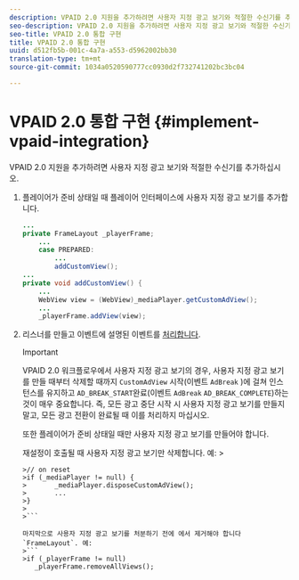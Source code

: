 ```yaml
---
description: VPAID 2.0 지원을 추가하려면 사용자 지정 광고 보기와 적절한 수신기를 추가하십시오.
seo-description: VPAID 2.0 지원을 추가하려면 사용자 지정 광고 보기와 적절한 수신기를 추가하십시오.
seo-title: VPAID 2.0 통합 구현
title: VPAID 2.0 통합 구현
uuid: d512fb5b-001c-4a7a-a553-d5962002bb30
translation-type: tm+mt
source-git-commit: 1034a0520590777cc0930d2f732741202bc3bc04

---
```



# VPAID 2.0 통합 구현 {#implement-vpaid-integration}

VPAID 2.0 지원을 추가하려면 사용자 지정 광고 보기와 적절한 수신기를 추가하십시오.

1. 플레이어가 준비 상태일 때 플레이어 인터페이스에 사용자 지정 광고 보기를 추가합니다.

   ```java
   ... 
   private FrameLayout _playerFrame; 
       ... 
       case PREPARED: 
           ... 
           addCustomView(); 
   ... 
   private void addCustomView() { 
       ... 
       WebView view = (WebView)_mediaPlayer.getCustomAdView(); 
       ... 
       _playerFrame.addView(view);
   ```

1. 리스너를 만들고 이벤트에 설명된 이벤트를 [처리합니다](../../../../tvsdk-3x-android-prog/android-3x-events-notifications/events-summary/android-3x-events-summary.md).

   >[!IMPORTANT]
   >
   >VPAID 2.0 워크플로우에서 사용자 지정 광고 보기의 경우, 사용자 지정 광고 보기를 만들 때부터 삭제할 때까지 `CustomAdView` 시작(이벤트 `AdBreak` )에 걸쳐 인스턴스를 유지하고 `AD_BREAK_START`완료(이벤트 `AdBreak` `AD_BREAK_COMPLETE`)하는 것이 매우 중요합니다. 즉, 모든 광고 중단 시작 시 사용자 지정 광고 보기를 만들지 말고, 모든 광고 전환이 완료될 때 이를 처리하지 마십시오.
   >
   >
   >또한 플레이어가 준비 상태일 때만 사용자 지정 광고 보기를 만들어야 합니다.
   >
   >
   >재설정이 호출될 때 사용자 지정 광고 보기만 삭제합니다. 예:   >
   >
   >
   ```>
   >// on reset 
   >if (_mediaPlayer != null) { 
   >       _mediaPlayer.disposeCustomAdView(); 
   >       ... 
   >} 
   >
   >```

   마지막으로 사용자 지정 광고 보기를 처분하기 전에 에서 제거해야 합니다 `FrameLayout`. 예:
   >```
   >if (_playerFrame != null) 
      _playerFrame.removeAllViews(); 
   ```
